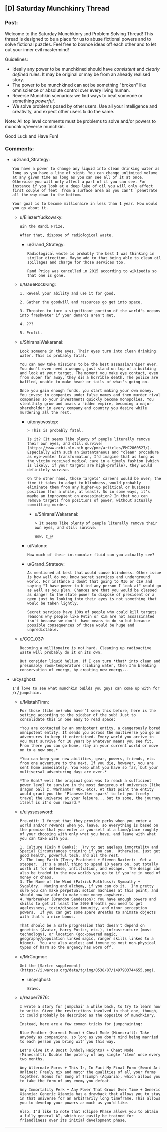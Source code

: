 ## [D] Saturday Munchkinry Thread

### Post:

Welcome to the Saturday Munchkinry and Problem Solving Thread! This thread is designed to be a place for us to abuse fictional powers and to solve fictional puzzles. Feel free to bounce ideas off each other and to let out your inner evil mastermind! 

Guidelines:

* Ideally any power to be munchkined should have *consistent* and *clearly defined* rules. It may be original or may be from an already realised story.
* The power to be munchkined can not be something "broken" like omniscience or absolute control over every living human.
* Reverse Munchkin scenarios: we find ways to beat someone or something  *powerful*.
* We solve problems posed by other users. Use all your intelligence and creativity, and expect other users to do the same.

Note: All top level comments must be problems to solve and/or powers to munchkin/reverse munchkin.

Good Luck and Have Fun!


### Comments:

- u/Grand_Strategy:
  ```
  You have a power to change any liquid into clean drinking water as long as you have a line of sight. You can change unlimited volume at any given time as long as you can see all of it at once. Otherwise you will only affect a part of it you can see. For instance if you look at a deep lake of oil you will only affect first couple of feet  from a surface area as you can't  penetrate all the way down to the bottom. 

  Your goal is to become millionaire in less than 1 year. How would you go about it.
  ```

  - u/EliezerYudkowsky:
    ```
    Win the Randi Prize.

    After that, dispose of radiological waste.
    ```

    - u/Grand_Strategy:
      ```
      Radiological waste is probably the best I was thinking in similar direction. Maybe add to that being able to clean oil spillages and charge for those services too. 

      Rand Price was cancelled in 2015 according to wikipedia so that one is gone.
      ```

  - u/GaBeRockKing:
    ```
    1. Reveal your ability and use it for good.

    2. Gather the goodwill and resources go get into space.

    3. Threaten to turn a significant portion of the world's oceans into freshwater if your demands aren't met.

    4. ???

    5. Profit.
    ```

  - u/ShiranaiWakaranai:
    ```
    Look someone in the eyes. Their eyes turn into clean drinking water. This is probably fatal. 

    You can now take missions to be the best assassin/sniper ever. You don't even need a weapon, just stand on top of a building and look at your target. The moment you make eye contact, even from super far away, they die a horrible death. The police are baffled, unable to make heads or tails of what's going on. 

    Once you gain enough funds, you start making your own money. You invest in companies under false names and then murder rival companies so your investments quickly become monopolies. You stealthily grow and amass a hidden empire, becoming a major shareholder in every company and country you desire while murdering all the rest.
    ```

    - u/tonytwostep:
      ```
      > This is probably fatal.

      Is it? [It seems like plenty of people literally remove their own eyes, and still survive](https://www.ncbi.nlm.nih.gov/pmc/articles/PMC2860527/). Especially with such an instantaneous and "clean" procedure as eye->water transformation, I'd imagine that as long as the victim received medical care in a timely fashion (which is likely, if your targets are high-profile), they would definitely survive.

      On the other hand, those targets' careers would be over; the time it takes to adapt to blindness, would probably eliminate them from any higher-up political or business position (for a while, at least). So in some ways, it's maybe an improvement on assassination? In that you can remove targets from positions of power, without actually committing murder.
      ```

      - u/ShiranaiWakaranai:
        ```
        > It seems like plenty of people literally remove their own eyes, and still survive. 

        Wow. @_@
        ```

    - u/Nulono:
      ```
      How much of their intraocular fluid can you actually see?
      ```

    - u/Grand_Strategy:
      ```
      As mentioned at best that would cause blindness. Other issue is how well do you know secret services and underground world. For instance I doubt that going to MI6 or CIA and saying "I have power to blind any person I look at" would go as well as you plan. Chances are that you would be classed as danger to the state power to dispose of president or a qeen just by looking into their eyes is not something that would be taken lightly.  

      Secret services have 100s of people who could kill targets reasons why people like Putin or Kim are not assassinated isn't because we don't  have means to do so but because possible consequences of those would be huge and unpredictable.
      ```

  - u/CCC_037:
    ```
    Becoming a millionaire is not hard. Cleaning up radioactive waste will probably do it on its own.

    But consider liquid helium. If I can turn *that* into clean and presumably room-temperature drinking water, then I'm breaking conservation of energy, by creating new energy...
    ```

- u/cysghost:
  ```
  I'd love to see what munchkin builds you guys can come up with for /r/jumpchain.
  ```

  - u/MistahTimn:
    ```
    For those (like me) who haven't seen this before, here is the setting according to the sidebar of the sub! Just to consolidate this in one easy to read space:

    *You are contacted by an omnipotent entity. a dangerously bored omnipotent entity. It sends you across the multiverse you go on adventures to keep it entertained. Every world you arrive in you must survive for 10 years by whatever means you see fit. From there you can go home, stay in your current world or move on to a new one.*

    *You can keep your new abilities, gear, powers, friends, etc. from one adventure to the next. If you die, however, you are sent home immediately. You keep what you have so far, but your multiversal adventuring days are over.*

    *The Goal? well the original goal was to reach a sufficient power level to survive in the most dangerous of universes (like dragon ball z, Warhammer 40k, etc). At that point the entity would grant you the 'Planeswalker spark' to let you freely travel the universe at your leisure... but to some, the journey itself is it's own reward.*
    ```

  - u/ulyssessword:
    ```
    Pre-edit: I forgot that they provide perks when you enter a world and/or rewards when you leave, so everything is based on the premise that you enter as yourself at a time/place roughly of your choosing with only what you have, and leave with what you can take with you.

    1. Culture (Iain M Banks):  Try to get ageless immortality and Special Circumstances training if you can.  Otherwise, just get good health, powerful tech, and all the rest.
    2. The Long Earth (Terry Pratchett + Steven Baxter):  Get a stepper.  It's a small thing to spend 10 years on, but totally worth it for defense, infiltration, and escape.  The design can also be traded in the new worlds you go to if you're in need of money or chaos.
    3. The Name of the Wind (Patrick Rothfuss): Sympathy + Sygaldry.  Naming and alchemy, if you can do it.  I'm pretty sure you can make perpetual motion machines at this point, and should now be able to make some money anywhere.
    4. Warbreaker (Brandon Sanderson): You have enough powers and skills to get at least the 2000 Breaths you need to get agelessness, toxin/disease immunity, and minor perception powers.  If you can get some spare Breaths to animate objects with that's a nice bonus.

    That should be a safe progression that doesn't depend on genetics (Avatar, Harry Potter, etc.), infrastructure (most technology), or location (god-powered magic, geography/population linked magic, ranger skills linked to a biome).  You are also ageless and immune to most non-physical types of harm so the urgency has worn off.
    ```

  - u/MrCogmor:
    ```
    Get the [Sartre supplement](https://i.warosu.org/data/tg/img/0538/87/1497903744655.png).
    ```

    - u/cysghost:
      ```
      Bravo.
      ```

  - u/reaper7876:
    ```
    I wrote a story for jumpchain a while back, to try to learn how to write. Given the restrictions involved in that one, though, it could probably be described as the opposite of munchkinry.

    Instead, here are a few common tricks for jumpchaining:

    Blue Feather (Harvest Moon) + Cheat Mode (Minecraft): Take anybody as companions, so long as you don't mind being married to each person you bring with you this way.

    Let's Give It A Boost (Unholy Heights) + Cheat Mode (Minecraft): Double the potency of any single "item" once every two months.

    Any Alternate Forms + This Is, In Fact My Final Form (Sword Art Online): Freely mix and match the qualities of all your forms together. Bonus for Song of Triumph (Aquaria), which allows you to take the form of any enemy you defeat.

    Any Immortality Perk + Any Power That Grows Over Time + Generic Xianxia: Generic Xianxia has a drawback that allows you to stay in that universe for an arbitrarily long timeframe. This allows you to develop your powers as much as you'd like.

    Also, I'd like to note that Eclipse Phase allows you to obtain a fully general AI, which can easily be trained for friendliness over its initial development phase.
    ```

---

